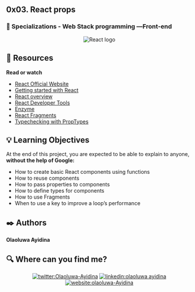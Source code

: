 ## 0x03. React props
### :open_file_folder: Specializations - Web Stack programming ―Front-end


<p align="center">
    <img src="https://codea.app/img/programaciones/props-en-react-js.jpeg" alt="React logo">
</p>

## :closed_book: Resources

**Read or watch**

* [React Official Website](https://reactjs.org/)
* [Getting started with React](https://www.taniarascia.com/getting-started-with-react/)
* [React overview](https://reactjs.org/docs/getting-started.html)
* [React Developer Tools](https://chrome.google.com/webstore/detail/react-developer-tools/fmkadmapgofadopljbjfkapdkoienihi)
* [Enzyme](https://enzymejs.github.io/enzyme/docs/api/shallow.html)
* [React Fragments](https://reactjs.org/docs/fragments.html)
* [Typechecking with PropTypes](https://reactjs.org/docs/typechecking-with-proptypes.html)



## :bulb: Learning Objectives
At the end of this project, you are expected to be able to explain to anyone, **without the help of Google:**

* How to create basic React components using functions
* How to reuse components
* How to pass properties to components
* How to define types for components
* How to use Fragments
* When to use a key to improve a loop’s performance

## :black_nib: Authors 

**Olaoluwa Ayidina** 

## :mag: Where can you find me?

<p align="center">
<a href="https://twitter.com/diacaroll" target="_blank">
    <img src="https://img.icons8.com/bubbles/100/000000/twitter.png"/ alt="twitter:Olaoluwa-Ayidina"></a>
<a href="https://www.linkedin.com/in/olaoluwa Ayidina/" target="_blank">
    <img src="https://img.icons8.com/bubbles/100/000000/linkedin.png"/ alt="linkedin:olaoluwa ayidina"></a>
<a href="https://diahancaroll.vercel.app/" target="_blank">    
    <img src="https://img.icons8.com/bubbles/100/000000/web.png"/ alt="website:olaoluwa-Ayidina"></a>
</p>
